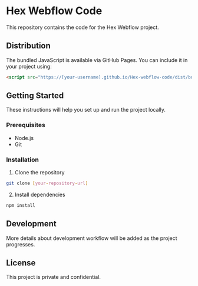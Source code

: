 # Hex Webflow Code

This repository contains the code for the Hex Webflow project.

## Distribution

The bundled JavaScript is available via GitHub Pages. You can include it in your project using:

```html
<script src="https://[your-username].github.io/Hex-webflow-code/dist/bundle.min.js"></script>
```

## Getting Started

These instructions will help you set up and run the project locally.

### Prerequisites

- Node.js
- Git

### Installation

1. Clone the repository
```bash
git clone [your-repository-url]
```

2. Install dependencies
```bash
npm install
```

## Development

More details about development workflow will be added as the project progresses.

## License

This project is private and confidential.
